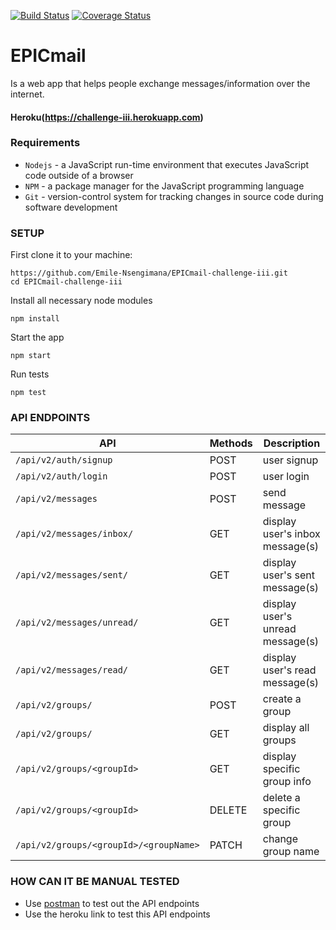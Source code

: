 [![Build Status](https://travis-ci.com/Emile-Nsengimana/EPICmail-challenge-iii.svg?branch=develop)](https://travis-ci.com/Emile-Nsengimana/EPICmail-challenge-iii) [![Coverage Status](https://coveralls.io/repos/github/Emile-Nsengimana/EPICmail-challenge-iii/badge.svg?branch=develop)](https://coveralls.io/github/Emile-Nsengimana/EPICmail-challenge-iii?branch=develop)
# EPICmail
Is a web app that helps people exchange messages/information over the internet.
#### Heroku(https://challenge-iii.herokuapp.com)
### Requirements

- `Nodejs` - a JavaScript run-time environment that executes JavaScript code outside of a browser
- `NPM` - a package manager for the JavaScript programming language
- `Git` - version-control system for tracking changes in source code during software development
### SETUP
First clone it to your machine:
```
https://github.com/Emile-Nsengimana/EPICmail-challenge-iii.git
cd EPICmail-challenge-iii
```
Install all necessary node modules
```
npm install
```
Start the app
```
npm start
```
Run tests
```
npm test
```

### API ENDPOINTS
| API | Methods  | Description  |
| ------- | --- | --- |
| `/api/v2/auth/signup` | POST | user signup |
| `/api/v2/auth/login` | POST | user login |
| `/api/v2/messages` | POST | send message |
| `/api/v2/messages/inbox/` | GET | display user's inbox message(s) |
| `/api/v2/messages/sent/` | GET | display user's sent message(s) |
| `/api/v2/messages/unread/` | GET | display user's unread message(s) |
| `/api/v2/messages/read/` | GET | display user's read message(s) |
| `/api/v2/groups/` | POST | create a group |
| `/api/v2/groups/` | GET | display all groups |
| `/api/v2/groups/<groupId>` | GET | display specific group info |
| `/api/v2/groups/<groupId>` | DELETE | delete a specific group |
| `/api/v2/groups/<groupId>/<groupName>` | PATCH | change group name |

### HOW CAN IT BE MANUAL TESTED
- Use [postman](https://www.getpostman.com/downloads/) to test out the API endpoints
- Use the heroku link to test this API endpoints
